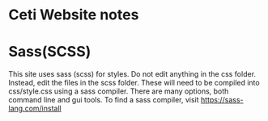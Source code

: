 # Ceti Website notes

# Sass(SCSS)
This site uses sass (scss) for styles. 
Do not edit anything in the css folder. Instead, edit the files in the scss folder. These will need to be compiled into css/style.css using a sass compiler. There are many options, both command line and gui tools. 
To find a sass compiler, visit https://sass-lang.com/install
